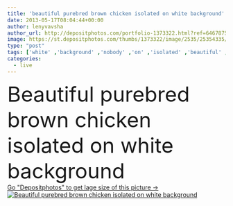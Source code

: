 ```yaml
---
title: 'beautiful purebred brown chicken isolated on white background'
date: 2013-05-17T08:04:44+00:00
author: lenyvavsha
author_url: http://depositphotos.com/portfolio-1373322.html?ref=64678756
image: https://st.depositphotos.com/thumbs/1373322/image/2535/25354335/api_thumb_450.jpg?forcejpeg=true
type: "post"
tags: ['white' ,'background' ,'nobody' ,'on' ,'isolated' ,'beautiful' ,'closeup' ,'single' ,'studio' ,'one' ,'female' ,'model' ,'nature' ,'detail' ,'rural' ,'portrait' ,'natural' ,'brown' ,'meat' ,'animal' ,'chicken' ,'poultry' ,'chick' ,'bird' ,'real' ,'domestic' ,'purebred' ,'hen' ,'farm' ,'agriculture' ,'live' ,'farming' ,'grace' ,'in' ,'look' ,'stare' ,'staring' ,'livestock' ,'posing' ,'standing' ,'pets' ,'beak' ,'feather' ,'fowl' ,'alive' ,'graceful' ,'chickens' ,'ideal' ,'kura' ,'actual' ]
categories: 
  - live
---
```

<div aling="center">
            <font size="60"> Beautiful purebred brown chicken isolated on white background</font>   
</div>
<div>
    <a href='https://depositphotos.com/25354335/stock-photo-beautiful-purebred-brown-chicken-isolated.html?ref=64678756' target=_blank > Go "Depositphotos" to get lage size of this picture ->
        <img href='https://depositphotos.com/25354335/stock-photo-beautiful-purebred-brown-chicken-isolated.html?ref=64678756' src='https://st.depositphotos.com/1373322/2535/i/950/depositphotos_25354335-stock-photo-beautiful-purebred-brown-chicken-isolated.jpg?forcejpeg=true' alt='Beautiful purebred brown chicken isolated on white background' >
    </a>
</div>
